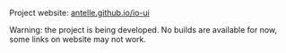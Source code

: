 Project website: [antelle.github.io/io-ui](http://antelle.github.io/io-ui)

Warning: the project is being developed. No builds are available for now, some links on website may not work.